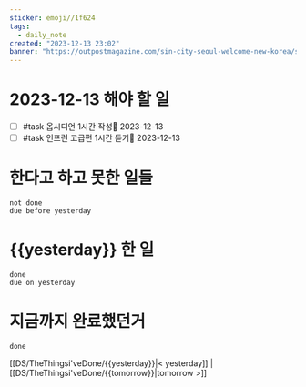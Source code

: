 ```yaml
---
sticker: emoji//1f624
tags:
  - daily_note
created: "2023-12-13 23:02"
banner: "https://outpostmagazine.com/sin-city-seoul-welcome-new-korea/seoul-skyline-photo/"
---
```


# 2023-12-13 해야 할 일

- [ ] #task 옵시디언 1시간 작성📅 2023-12-13
- [ ] #task 인프런 고급편 1시간 듣기📅 2023-12-13

# 한다고 하고 못한 일들
```tasks
not done
due before yesterday
```
# {{yesterday}} 한 일
```tasks
done
due on yesterday
```
# 지금까지 완료했던거 
```tasks
done
```
[[DS/TheThingsi'veDone/{{yesterday}}|< yesterday]] | [[DS/TheThingsi'veDone/{{tomorrow}}|tomorrow >]]